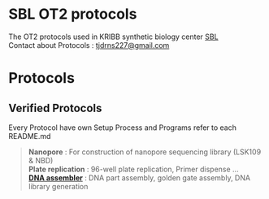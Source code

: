 # SBL OT2 protocols

The OT2 protocols used in KRIBB synthetic biology center [SBL](https://oak.kribb.re.kr/handle/201005/19496/tab-browse?sort_by=2&order=DESC)  
Contact about Protocols : <tjdrns227@gmail.com>

# Protocols  

## Verified Protocols

Every Protocol have own Setup Process and Programs refer to each README.md    
  


> **Nanopore** : For construction of nanopore sequencing library (LSK109 & NBD)  
> **Plate replication** : 96-well plate replication, Primer dispense ...  
> [**DNA assembler**](https://github.com/Lelp27/DNAssembler) : DNA part assembly, golden gate assembly, DNA library generation
